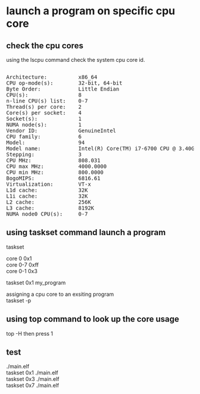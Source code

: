 # launch a program on specific cpu core      
      
## check the cpu cores      
using the lscpu command check the system cpu core id.      
<pre>      
Architecture:          x86_64      
CPU op-mode(s):        32-bit, 64-bit      
Byte Order:            Little Endian      
CPU(s):                8      
n-line CPU(s) list:    0-7      
Thread(s) per core:    2      
Core(s) per socket:    4      
Socket(s):             1      
NUMA node(s):          1      
Vendor ID:             GenuineIntel      
CPU family:            6      
Model:                 94      
Model name:            Intel(R) Core(TM) i7-6700 CPU @ 3.40GHz      
Stepping:              3      
CPU MHz:               808.031      
CPU max MHz:           4000.0000      
CPU min MHz:           800.0000      
BogoMIPS:              6816.61      
Virtualization:        VT-x      
L1d cache:             32K      
L1i cache:             32K      
L2 cache:              256K      
L3 cache:              8192K      
NUMA node0 CPU(s):     0-7      
</pre>      
      
## using taskset command launch a program      
taskset <core mask>  <program>      
      
core 0    0x1  
core 0-7  0xff      
core 0-1  0x3      
  
taskset  0x1  my_program      
  
assigning a cpu core to an exsiting program  
taskset -p <core mask>  <program pid>  
      
## using top command to look up the core usage      
top -H then press 1      
    
## test    
./main.elf    
taskset 0x1 ./main.elf    
taskset 0x3 ./main.elf    
taskset 0x7 ./main.elf    
